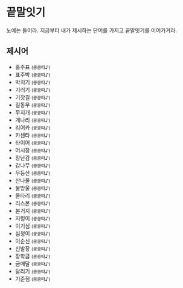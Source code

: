 # 끝말잇기
노예는 들어라. 지금부터 내가 제시하는 단어를 가지고 끝말잇기를 이어가거라.

## 제시어
- 홍주표 <small>(쿵쿵따♪)</small>
- 표주박 <small>(쿵쿵따♪)</small>
- 박치기 <small>(쿵쿵따♪)</small>
- 기러기 <small>(쿵쿵따♪)</small>
- 기찻길 <small>(쿵쿵따♪)</small>
- 길동무 <small>(쿵쿵따♪)</small>
- 무지개 <small>(쿵쿵따♪)</small>
- 개나리 <small>(쿵쿵따♪)</small>
- 리어카 <small>(쿵쿵따♪)</small>
- 카센타 <small>(쿵쿵따♪)</small>
- 타이어 <small>(쿵쿵따♪)</small>
- 어시장 <small>(쿵쿵따♪)</small>
- 장난감 <small>(쿵쿵따♪)</small>
- 감나무 <small>(쿵쿵따♪)</small>
- 무등산 <small>(쿵쿵따♪)</small>
- 산나물 <small>(쿵쿵따♪)</small>
- 물방울 <small>(쿵쿵따♪)</small>
- 울타리 <small>(쿵쿵따♪)</small>
- 리스본 <small>(쿵쿵따♪)</small>
- 본거지 <small>(쿵쿵따♪)</small>
- 지렁이 <small>(쿵쿵따♪)</small>
- 이기심 <small>(쿵쿵따♪)</small>
- 심청이 <small>(쿵쿵따♪)</small>
- 이순신 <small>(쿵쿵따♪)</small>
- 신발장 <small>(쿵쿵따♪)</small>
- 장학금 <small>(쿵쿵따♪)</small>
- 금메달 <small>(쿵쿵따♪)</small>
- 달리기 <small>(쿵쿵따♪)</small>
- 기준점 <small>(쿵쿵따♪)</small>
